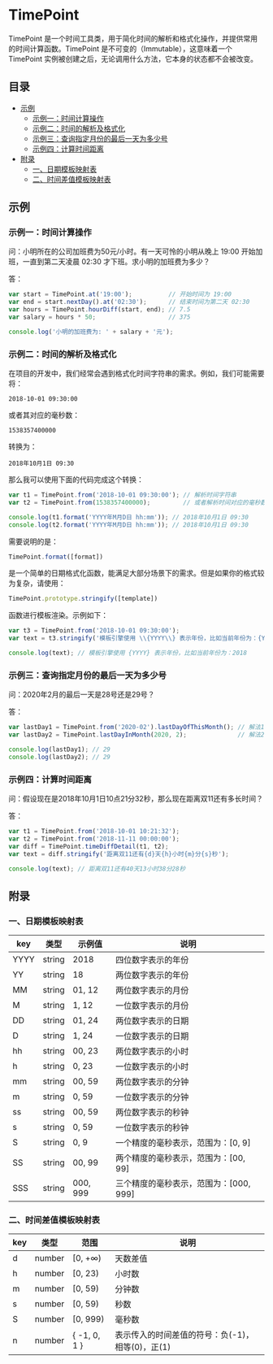 # TimePoint

TimePoint 是一个时间工具类，用于简化时间的解析和格式化操作，并提供常用的时间计算函数。TimePoint 是不可变的（Immutable），这意味着一个 TimePoint 实例被创建之后，无论调用什么方法，它本身的状态都不会被改变。

## 目录

* [示例](#示例)
    * [示例一：时间计算操作](#示例一时间计算操作)
    * [示例二：时间的解析及格式化](#示例二时间的解析及格式化)
    * [示例三：查询指定月份的最后一天为多少号](#示例三查询指定月份的最后一天为多少号)
    * [示例四：计算时间距离](#示例四计算时间距离)
* [附录](#附录)
    * [一、日期模板映射表](#一日期模板映射表)
    * [二、时间差值模板映射表](二时间差值模板映射表)

## 示例

### 示例一：时间计算操作

问：小明所在的公司加班费为50元/小时。有一天可怜的小明从晚上 19:00 开始加班，一直到第二天凌晨 02:30 才下班。求小明的加班费为多少？

答：

```js
var start = TimePoint.at('19:00');          // 开始时间为 19:00
var end = start.nextDay().at('02:30');      // 结束时间为第二天 02:30
var hours = TimePoint.hourDiff(start, end); // 7.5
var salary = hours * 50;                    // 375

console.log('小明的加班费为: ' + salary + '元');
```

### 示例二：时间的解析及格式化

在项目的开发中，我们经常会遇到格式化时间字符串的需求。例如，我们可能需要将：

```
2018-10-01 09:30:00
```

或者其对应的毫秒数：

```
1538357400000
```

转换为：

```
2018年10月1日 09:30
```

那么我可以使用下面的代码完成这个转换：

```js
var t1 = TimePoint.from('2018-10-01 09:30:00'); // 解析时间字符串
var t2 = TimePoint.from(1538357400000);         // 或者解析时间对应的毫秒数

console.log(t1.format('YYYY年M月D日 hh:mm')); // 2018年10月1日 09:30
console.log(t2.format('YYYY年M月D日 hh:mm')); // 2018年10月1日 09:30
```

需要说明的是：

```js
TimePoint.format([format])
```

是一个简单的日期格式化函数，能满足大部分场景下的需求。但是如果你的格式较为复杂，请使用：

```js
TimePoint.prototype.stringify([template])
```

函数进行模板渲染。示例如下：

```js
var t3 = TimePoint.from('2018-10-01 09:30:00');
var text = t3.stringify('模板引擎使用 \\{YYYY\\} 表示年份，比如当前年份为：{YYYY}');

console.log(text); // 模板引擎使用 {YYYY} 表示年份，比如当前年份为：2018
```

### 示例三：查询指定月份的最后一天为多少号

问：2020年2月的最后一天是28号还是29号？

答：

```js
var lastDay1 = TimePoint.from('2020-02').lastDayOfThisMonth(); // 解法1
var lastDay2 = TimePoint.lastDayInMonth(2020, 2);              // 解法2

console.log(lastDay1); // 29
console.log(lastDay2); // 29
```

### 示例四：计算时间距离

问：假设现在是2018年10月1日10点21分32秒，那么现在距离双11还有多长时间？

答：

```js
var t1 = TimePoint.from('2018-10-01 10:21:32');
var t2 = TimePoint.from('2018-11-11 00:00:00');
var diff = TimePoint.timeDiffDetail(t1, t2);
var text = diff.stringify('距离双11还有{d}天{h}小时{m}分{s}秒');

console.log(text); // 距离双11还有40天13小时38分28秒
```

## 附录

### 一、日期模板映射表

| key  | 类型    | 示例值    | 说明
|------|--------|----------|-----------------------------------
| YYYY | string | 2018     | 四位数字表示的年份
| YY   | string | 18       | 两位数字表示的年份
| MM   | string | 01, 12   | 两位数字表示的月份
| M    | string | 1, 12    | 一位数字表示的月份
| DD   | string | 01, 24   | 两位数字表示的日期
| D    | string | 1, 24    | 一位数字表示的日期
| hh   | string | 00, 23   | 两位数字表示的小时
| h    | string | 0, 23    | 一位数字表示的小时
| mm   | string | 00, 59   | 两位数字表示的分钟
| m    | string | 0, 59    | 一位数字表示的分钟
| ss   | string | 00, 59   | 两位数字表示的秒钟
| s    | string | 0, 59    | 一位数字表示的秒钟
| S    | string | 0, 9     | 一个精度的毫秒表示，范围为：[0, 9]
| SS   | string | 00, 99   | 两个精度的毫秒表示，范围为：[00, 99]
| SSS  | string | 000, 999 | 三个精度的毫秒表示，范围为：[000, 999]

### 二、时间差值模板映射表

| key  | 类型    | 范围         | 说明
|------|--------|--------------|-------------------------------------------
| d    | number | [0, +∞)      | 天数差值
| h    | number | [0, 23)      | 小时数
| m    | number | [0, 59)      | 分钟数
| s    | number | [0, 59)      | 秒数
| S    | number | [0, 999)     | 毫秒数
| n    | number | { -1, 0, 1 } | 表示传入的时间差值的符号：负(-1)，相等(0)，正(1)

